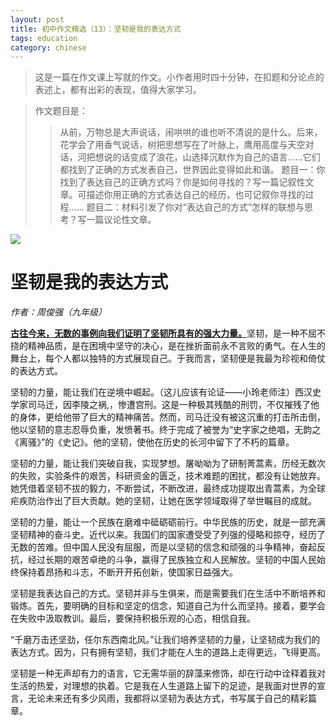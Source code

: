 ```yaml
---
layout: post
title: 初中作文精选（13）：坚韧是我的表达方式
tags: education
category: chinese
---
```


> 这是一篇在作文课上写就的作文。小作者用时四十分钟，在扣题和分论点的表述上，都有出彩的表现，值得大家学习。

> 作文题目是：
>> 从前，万物总是大声说话，闹哄哄的谁也听不清说的是什么。后来，花学会了用香气说话，树把思想写在了叶脉上，鹰用高度与天空对话，河把想说的话变成了浪花，山选择沉默作为自己的语言……它们都找到了正确的方式发表自己，世界因此变得如此和谐。
>> 题目一：你找到了表达自己的正确方式吗？你是如何寻找的？写一篇记叙性文章。可描述你用正确的方式表达自己的经历，也可记叙你寻找的过程……
>> 题目二：材料引发了你对“表达自己的方式”怎样的联想与思考？写一篇议论性文章。

![](https://crsando.github.io/images/2024-11-26/export_iuyaef.png)

# 坚韧是我的表达方式

*作者：周俊强（九年级）*
    
<u>**古往今来，无数的事例向我们证明了坚韧所具有的强大力量。**</u>坚韧，是一种不屈不挠的精神品质，是在困境中坚守的决心，是在挫折面前永不言败的勇气。在人生的舞台上，每个人都以独特的方式展现自己。于我而言，坚韧便是我最为珍视和倚仗的表达方式。

坚韧的力量，能让我们在逆境中崛起。（这儿应该有论证——小玲老师注）西汉史学家司马迁，因李陵之祸,，惨遭宫刑。这是一种极其残酷的刑罚，不仅摧残了他的身体，更给他带了巨大的精神痛苦。然而，司马迁没有被这沉重的打击所击倒，他以坚韧的意志忍辱负重，发愤著书。终于完成了被誉为“史字家之绝唱，无韵之《离骚》”的《史记》。他的坚韧，使他在历史的长河中留下了不朽的篇章。

坚韧的力量，能让我们突破自我，实现梦想。屠呦呦为了研制菁蒿素，历经无数次的失败，实验条件的艰苦，科研资金的匮乏，技术难题的困扰，都没有让她放弃。她凭借着坚韧不拔的毅力，不断尝试，不断改进，最终成功提取出青蒿素，为全球疟疾防治作出了巨大贡献。她的坚韧，让她在医学领域取得了举世瞩目的成就。

坚韧的力量，能让一个民族在磨难中砥砺砺前行。中华民族的历史，就是一部充满坚韧精神的奋斗史。近代以来。我国们的国家遭受受了列强的侵略和掠夺，经历了无数的苦难。但中国人民没有屈服，而是以坚韧的信念和顽强的斗争精神，奋起反抗，经过长期的艰苦卓绝的斗争，赢得了民族独立和人民解放。坚韧的中国人民始终保持着昂扬和斗志，不断开开拓创新，使国家日益强大。

坚韧是我表达自己的方式。坚韧并非与生俱来，而是需要我们在生活中不断培养和锻炼。首先，要明确的目标和坚定的信念，知道自己为什么而坚持。接着，要学会在失败中汲取教训。最后，要保持积极乐观的心态，相信自我。

“千磨万击还坚劲，任尔东西南北风。”让我们培养坚韧的力量，让坚韧成为我们的表达方式。因为，只有拥有坚韧，我们才能在人生的道路上走得更远，飞得更高。

坚韧是一种无声却有力的语言，它无需华丽的辞藻来修饰，却在行动中诠释着我对生活的热爱，对理想的执着。它是我在人生道路上留下的足迹，是我面对世界的宣言，无论未来还有多少风雨，我都将以坚韧为表达方式，书写属于自己的精彩篇章。
